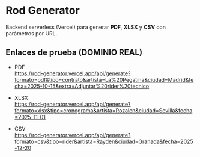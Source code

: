 # Rod Generator

Backend serverless (Vercel) para generar **PDF**, **XLSX** y **CSV** con parámetros por URL.

## Enlaces de prueba (DOMINIO REAL)

- PDF  
  https://rod-generator.vercel.app/api/generate?formato=pdf&tipo=contrato&artista=La%20Pegatina&ciudad=Madrid&fecha=2025-10-15&extra=Adjuntar%20rider%20tecnico

- XLSX  
  https://rod-generator.vercel.app/api/generate?formato=xlsx&tipo=cronograma&artista=Rozalen&ciudad=Sevilla&fecha=2025-11-01

- CSV  
  https://rod-generator.vercel.app/api/generate?formato=csv&tipo=rider&artista=Rayden&ciudad=Granada&fecha=2025-12-20


